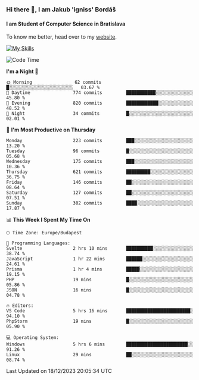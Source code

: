 ### Hi there 👋, I am Jakub 'igniss' Bordáš

#### I am Student of Computer Science in Bratislava
To know me better, head over to my [website](https://bordas.sk).

[![My Skills](https://skillicons.dev/icons?i=js,html,css,figma,svelte,java,kotlin,python,postgresql,typescript,nest,nodejs)](https://bordas.sk)


<!--START_SECTION:waka-->
![Code Time](http://img.shields.io/badge/Code%20Time-1%2C314%20hrs%2034%20mins-blue)

**I'm a Night 🦉** 

```text
🌞 Morning                62 commits          █░░░░░░░░░░░░░░░░░░░░░░░░   03.67 % 
🌆 Daytime                774 commits         ███████████░░░░░░░░░░░░░░   45.80 % 
🌃 Evening                820 commits         ████████████░░░░░░░░░░░░░   48.52 % 
🌙 Night                  34 commits          █░░░░░░░░░░░░░░░░░░░░░░░░   02.01 % 
```
📅 **I'm Most Productive on Thursday** 

```text
Monday                   223 commits         ███░░░░░░░░░░░░░░░░░░░░░░   13.20 % 
Tuesday                  96 commits          █░░░░░░░░░░░░░░░░░░░░░░░░   05.68 % 
Wednesday                175 commits         ███░░░░░░░░░░░░░░░░░░░░░░   10.36 % 
Thursday                 621 commits         █████████░░░░░░░░░░░░░░░░   36.75 % 
Friday                   146 commits         ██░░░░░░░░░░░░░░░░░░░░░░░   08.64 % 
Saturday                 127 commits         ██░░░░░░░░░░░░░░░░░░░░░░░   07.51 % 
Sunday                   302 commits         ████░░░░░░░░░░░░░░░░░░░░░   17.87 % 
```


📊 **This Week I Spent My Time On** 

```text
🕑︎ Time Zone: Europe/Budapest

💬 Programming Languages: 
Svelte                   2 hrs 10 mins       ██████████░░░░░░░░░░░░░░░   38.74 % 
JavaScript               1 hr 22 mins        ██████░░░░░░░░░░░░░░░░░░░   24.61 % 
Prisma                   1 hr 4 mins         █████░░░░░░░░░░░░░░░░░░░░   19.15 % 
PHP                      19 mins             █░░░░░░░░░░░░░░░░░░░░░░░░   05.86 % 
JSON                     16 mins             █░░░░░░░░░░░░░░░░░░░░░░░░   04.78 % 

🔥 Editors: 
VS Code                  5 hrs 16 mins       ████████████████████████░   94.10 % 
PhpStorm                 19 mins             █░░░░░░░░░░░░░░░░░░░░░░░░   05.90 % 

💻 Operating System: 
Windows                  5 hrs 6 mins        ███████████████████████░░   91.26 % 
Linux                    29 mins             ██░░░░░░░░░░░░░░░░░░░░░░░   08.74 % 
```


 Last Updated on 18/12/2023 20:05:34 UTC
<!--END_SECTION:waka-->
